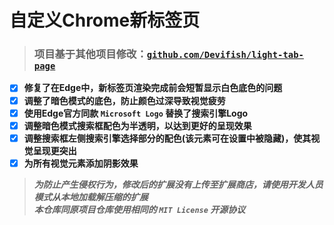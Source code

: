 # __自定义Chrome新标签页__
> ### __项目基于其他项目修改：[`github.com/Devifish/light-tab-page`](https://github.com/Devifish/light-tab-page)__  

- [x] __修复了在Edge中，新标签页渲染完成前会短暂显示白色底色的问题__
- [x] __调整了暗色模式的底色，防止颜色过深导致视觉疲劳__  
- [x] __使用Edge官方同款 `Microsoft Logo` 替换了搜索引擎Logo__  
- [x] __调整暗色模式搜索框配色为半透明，以达到更好的呈现效果__  
- [x] __调整搜索框左侧搜索引擎选择部分的配色(该元素可在设置中被隐藏)，使其视觉呈现更突出__  
- [x] __为所有视觉元素添加阴影效果__

> ___为防止产生侵权行为，修改后的扩展没有上传至扩展商店，请使用开发人员模式从本地加载解压缩的扩展___  
> ___本仓库同原项目仓库使用相同的 `MIT License` 开源协议___

